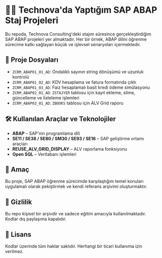 # 👨‍💻 Technova'da Yaptığım SAP ABAP Staj Projeleri

Bu repoda, Technova Consulting'deki stajım süresince gerçekleştirdiğim SAP ABAP projeleri yer almaktadır. Her bir örnek, ABAP dilini öğrenme sürecime katkı sağlayan küçük ve işlevsel senaryoları içermektedir.

## 📁 Proje Dosyaları

- `ZCRM_ABAP01_01_AD`: Ondalıklı sayının string dönüşümü ve uzunluk kontrolü
- `ZCRM_ABAP01_02_AD`: KDV hesaplama ve fatura formatında çıktı
- `ZCRM_ABAP01_03_AD`: Faiz hesaplamalı basit kredi ödeme simülasyonu
- `ZCRM_ABAP02_01_AD`: `ZSTAJYER` tablosu için kayıt ekleme, silme, güncelleme ve listeleme işlemleri
- `ZCRM_ABAP03_01_AD`: `ZBOOKS` tablosu için ALV Grid raporu

## 🛠️ Kullanılan Araçlar ve Teknolojiler

- **ABAP** – SAP'nin programlama dili
- **SE11 / SE38 / SE80 / SM30 / SE93 / SE16** – SAP geliştirme ortamı araçları
- **REUSE_ALV_GRID_DISPLAY** – ALV raporlama fonksiyonu
- **Open SQL** – Veritabanı işlemleri

## 🎯 Amaç

Bu proje, SAP ABAP öğrenme sürecimde karşılaştığım temel konuları uygulamalı olarak pekiştirmek ve kendi referans arşivimi oluşturmaktır.

## 🔐 Gizlilik

Bu repo kişisel bir arşivdir ve sadece eğitim amacıyla kullanılmaktadır. Kodlar dış paylaşıma kapalıdır.

## 📄 Lisans

Kodlar üzerinde tüm haklar saklıdır. Herhangi bir ticari kullanıma izin verilmez.
